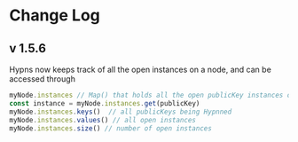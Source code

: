 # Change Log

## v 1.5.6

Hypns now keeps track of all the open instances on a node, and can be accessed through

```js
myNode.instances // Map() that holds all the open publicKey instances on this node
const instance = myNode.instances.get(publicKey)
myNode.instances.keys()  // all publicKeys being Hypnned
myNode.instances.values() // all open instances
myNode.instances.size() // number of open instances
```